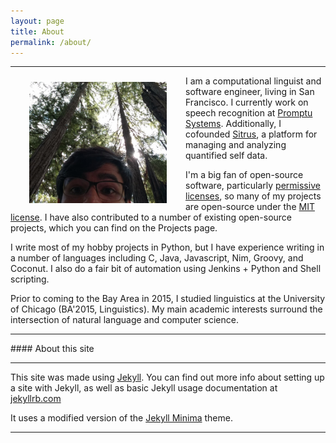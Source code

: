 ```yaml
---
layout: page
title: About
permalink: /about/
---
```


<hr/>

<img style="float: left;" src="/assets/images/eindiran_mugshot.jpg" alt="drawing" width="220" Hspace="30" Vspace="10" title="Hiking in Portola Valley."/>

I am a computational linguist and software engineer, living in San Francisco.
I currently work on speech recognition at [Promptu Systems](http://www.promptu.com/). Additionally, I cofounded [Sitrus](https://sitrus.io), a platform for managing and analyzing quantified self data.

I'm a big fan of open-source software, particularly [permissive licenses](https://en.wikipedia.org/wiki/Permissive_software_licence), so many of my projects are open-source under the [MIT license](https://mit-license.org/). I have also contributed to a number of existing open-source projects, which you can find on the Projects page.


I write most of my hobby projects in Python, but I have experience writing in a number of languages including C, Java, Javascript, Nim, Groovy, and Coconut.
I also do a fair bit of automation using Jenkins + Python and Shell scripting.

Prior to coming to the Bay Area in 2015, I studied linguistics at the University of Chicago (BA'2015, Linguistics). My main academic interests surround the intersection of natural language and computer science.


<hr/>
#### About this site
<hr/>

This site was made using [Jekyll](https://jekyllrb.com). You can find out more info about setting up a site with Jekyll, as well as basic Jekyll usage documentation at [jekyllrb.com](https://jekyllrb.com/docs/)

It uses a modified version of the [Jekyll Minima](https://github.com/jekyll/minima) theme.

<hr/>
